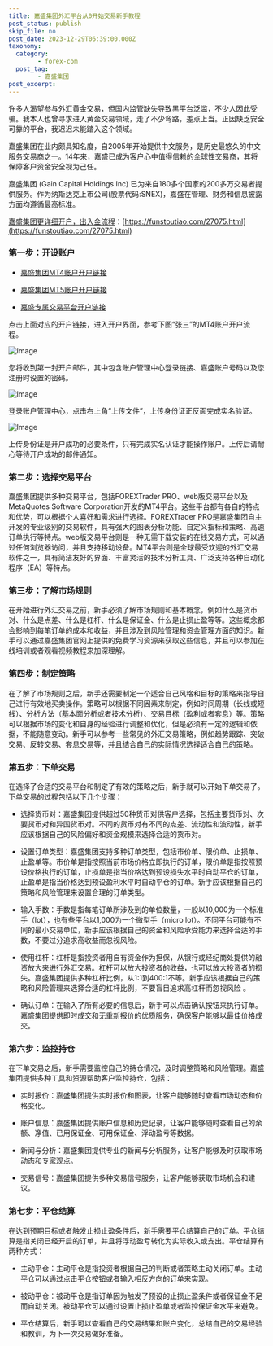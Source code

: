 ```yaml
---
title: 嘉盛集团外汇平台从0开始交易新手教程
post_status: publish
skip_file: no
post_date: 2023-12-29T06:39:00.000Z
taxonomy:
  category:
        - forex-com
  post_tag:
        - 嘉盛集团
post_excerpt: 
---
```

许多人渴望参与外汇黄金交易，但国内监管缺失导致黑平台泛滥，不少人因此受骗。我本人也曾寻求进入黄金交易领域，走了不少弯路，差点上当。正因缺乏安全可靠的平台，我迟迟未能踏入这个领域。

嘉盛集团在业内颇具知名度，自2005年开始提供中文服务，是历史最悠久的中文服务交易商之一。14年来，嘉盛已成为客户心中值得信赖的全球性交易商，其将保障客户资金安全视为己任。

嘉盛集团 (Gain Capital Holdings Inc) 已为来自180多个国家的200多万交易者提供服务。作为纳斯达克上市公司(股票代码:SNEX)，嘉盛在管理、财务和信息披露方面均遵循最高标准。

[嘉盛集团更详细开户，出入金流程](https://funstoutiao.com/27075.html)：[https://funstoutiao.com/27075.html](https://funstoutiao.com/27075.html)

### 第一步：开设账户

* [嘉盛集团MT4账户开户链接](https://s.ssgg.net/jsmt4)

* [嘉盛集团MT5账户开户链接](https://s.ssgg.net/jsmt5)

* [嘉盛专属交易平台开户链接](https://s.ssgg.net/js)

点击上面对应的开户链接，进入开户界面，参考下图“张三”的MT4账户开户流程。

![Image](https://prod-files-secure.s3.us-west-2.amazonaws.com/39ed1227-6d7d-4570-be36-9ccd4a2c4241/7a167aea-686b-400d-af59-4e18eb607a40/640.png?X-Amz-Algorithm=AWS4-HMAC-SHA256&X-Amz-Content-Sha256=UNSIGNED-PAYLOAD&X-Amz-Credential=ASIAZI2LB466VLOKCVEM%2F20250301%2Fus-west-2%2Fs3%2Faws4_request&X-Amz-Date=20250301T161309Z&X-Amz-Expires=3600&X-Amz-Security-Token=IQoJb3JpZ2luX2VjEG4aCXVzLXdlc3QtMiJIMEYCIQCRQbe622mXdudVS2rTpi3LWNi7KVleULQnfOlo82ss3wIhALYuN9MRBr0VnHh3ke4xyQhW%2F0NdEG4PT%2FM9z5MMbh0LKogECKb%2F%2F%2F%2F%2F%2F%2F%2F%2F%2FwEQABoMNjM3NDIzMTgzODA1IgwQLLK0c%2FbDzrjsXOYq3AN5L3q5RNryLw17VH5ZvuGC1JAMiqyOj%2BJ5JpMrUL7WRqqcvlmlecrO6jk4e9b3XaTGfiTftDC3ioWoJZli4PffTi9wvLXpFgn4z8VcMIU%2BRC%2BnmTCK9COzxSpiOgFd1a24Gp6pr0vbeUbMux6v7C%2BZxzEpV6ZmGzsc72aO%2FzioBg02Y840Q6ttoCc70HNkhpOxxdGKqyIL%2BTOL8y8ugPImDBJRJKxd%2Byg3nhxChpHZNuG2ryowIfbXWS1XBfx%2Fd5VJTcbZfudnNHuxhJM2hSLZ9GMP%2B8Px%2F6L5D2eygsfyVCiWjxbaV70fwcROb0hv7MiTUi%2Bh%2FbWuczErJ0v5O1rmzS8gAG5rmVKLBzUUtYhQS5WrPSeqochnBIYaYzvOg%2FxHNZKMS5Wv%2B4Px51Kwvzf4quySlN%2F2%2Fa%2BcllhnaPiNgb58yqJiyawzkcCHnW55%2FGtWCSB1vRiDSo0SjQHg8KklxSCLIIc2HNaW3PNJa7Vyjfb9rmwEfTBdsXdXYoOdgYSv1p2k6%2FQawk%2FsHWOWhfO0exq8M2QO8UoT0GKntM3zLxfVOXqNySx1%2BMpq%2FQKs54MKOPwRaN%2Fwrahm1J5fj9B3ioWbFnbP%2BdKg7ksYBcJQ2rgg%2BgnsproUmHoeLzDFlIy%2BBjqkARNIAPyEaJuTcIWhBxhzf59DzPkEbu0caRmBnXqpNST%2FMlJajDFtcakdkx5TIa8ohnK6BKal5UVoeJSvNyR0KhtSNg3qNQhfQhfAOwuLWR7042%2Fbg9Ercr1lYrj3YZHTwWx3xGTAV9CONY9t8CRZLoXbRow8PhfQcyz5fi4fpEZ5EGtiarkCrxaTtDLB8hvC21w5AppnAZADGZ8awBAFC%2BsI6X3B&X-Amz-Signature=b358223d70a7a14406da8432726d2ebe2c4f163cf62cdf588f7df2cd3e0e8b53&X-Amz-SignedHeaders=host&x-id=GetObject)

您将收到第一封开户邮件，其中包含账户管理中心登录链接、嘉盛账户号码以及您注册时设置的密码。

![Image](https://prod-files-secure.s3.us-west-2.amazonaws.com/39ed1227-6d7d-4570-be36-9ccd4a2c4241/eaa1c6b3-2877-4284-a0e1-530e222c27fb/image.png?X-Amz-Algorithm=AWS4-HMAC-SHA256&X-Amz-Content-Sha256=UNSIGNED-PAYLOAD&X-Amz-Credential=ASIAZI2LB466VLOKCVEM%2F20250301%2Fus-west-2%2Fs3%2Faws4_request&X-Amz-Date=20250301T161309Z&X-Amz-Expires=3600&X-Amz-Security-Token=IQoJb3JpZ2luX2VjEG4aCXVzLXdlc3QtMiJIMEYCIQCRQbe622mXdudVS2rTpi3LWNi7KVleULQnfOlo82ss3wIhALYuN9MRBr0VnHh3ke4xyQhW%2F0NdEG4PT%2FM9z5MMbh0LKogECKb%2F%2F%2F%2F%2F%2F%2F%2F%2F%2FwEQABoMNjM3NDIzMTgzODA1IgwQLLK0c%2FbDzrjsXOYq3AN5L3q5RNryLw17VH5ZvuGC1JAMiqyOj%2BJ5JpMrUL7WRqqcvlmlecrO6jk4e9b3XaTGfiTftDC3ioWoJZli4PffTi9wvLXpFgn4z8VcMIU%2BRC%2BnmTCK9COzxSpiOgFd1a24Gp6pr0vbeUbMux6v7C%2BZxzEpV6ZmGzsc72aO%2FzioBg02Y840Q6ttoCc70HNkhpOxxdGKqyIL%2BTOL8y8ugPImDBJRJKxd%2Byg3nhxChpHZNuG2ryowIfbXWS1XBfx%2Fd5VJTcbZfudnNHuxhJM2hSLZ9GMP%2B8Px%2F6L5D2eygsfyVCiWjxbaV70fwcROb0hv7MiTUi%2Bh%2FbWuczErJ0v5O1rmzS8gAG5rmVKLBzUUtYhQS5WrPSeqochnBIYaYzvOg%2FxHNZKMS5Wv%2B4Px51Kwvzf4quySlN%2F2%2Fa%2BcllhnaPiNgb58yqJiyawzkcCHnW55%2FGtWCSB1vRiDSo0SjQHg8KklxSCLIIc2HNaW3PNJa7Vyjfb9rmwEfTBdsXdXYoOdgYSv1p2k6%2FQawk%2FsHWOWhfO0exq8M2QO8UoT0GKntM3zLxfVOXqNySx1%2BMpq%2FQKs54MKOPwRaN%2Fwrahm1J5fj9B3ioWbFnbP%2BdKg7ksYBcJQ2rgg%2BgnsproUmHoeLzDFlIy%2BBjqkARNIAPyEaJuTcIWhBxhzf59DzPkEbu0caRmBnXqpNST%2FMlJajDFtcakdkx5TIa8ohnK6BKal5UVoeJSvNyR0KhtSNg3qNQhfQhfAOwuLWR7042%2Fbg9Ercr1lYrj3YZHTwWx3xGTAV9CONY9t8CRZLoXbRow8PhfQcyz5fi4fpEZ5EGtiarkCrxaTtDLB8hvC21w5AppnAZADGZ8awBAFC%2BsI6X3B&X-Amz-Signature=ce959da5c3c20cf489e060e8604f5be332beee04bd14371f85b53b446ff9fea8&X-Amz-SignedHeaders=host&x-id=GetObject)

登录账户管理中心，点击右上角“上传文件”，上传身份证正反面完成实名验证。

![Image](https://prod-files-secure.s3.us-west-2.amazonaws.com/39ed1227-6d7d-4570-be36-9ccd4a2c4241/54090639-09fc-46b4-a135-e0289f707147/image.png?X-Amz-Algorithm=AWS4-HMAC-SHA256&X-Amz-Content-Sha256=UNSIGNED-PAYLOAD&X-Amz-Credential=ASIAZI2LB466VLOKCVEM%2F20250301%2Fus-west-2%2Fs3%2Faws4_request&X-Amz-Date=20250301T161309Z&X-Amz-Expires=3600&X-Amz-Security-Token=IQoJb3JpZ2luX2VjEG4aCXVzLXdlc3QtMiJIMEYCIQCRQbe622mXdudVS2rTpi3LWNi7KVleULQnfOlo82ss3wIhALYuN9MRBr0VnHh3ke4xyQhW%2F0NdEG4PT%2FM9z5MMbh0LKogECKb%2F%2F%2F%2F%2F%2F%2F%2F%2F%2FwEQABoMNjM3NDIzMTgzODA1IgwQLLK0c%2FbDzrjsXOYq3AN5L3q5RNryLw17VH5ZvuGC1JAMiqyOj%2BJ5JpMrUL7WRqqcvlmlecrO6jk4e9b3XaTGfiTftDC3ioWoJZli4PffTi9wvLXpFgn4z8VcMIU%2BRC%2BnmTCK9COzxSpiOgFd1a24Gp6pr0vbeUbMux6v7C%2BZxzEpV6ZmGzsc72aO%2FzioBg02Y840Q6ttoCc70HNkhpOxxdGKqyIL%2BTOL8y8ugPImDBJRJKxd%2Byg3nhxChpHZNuG2ryowIfbXWS1XBfx%2Fd5VJTcbZfudnNHuxhJM2hSLZ9GMP%2B8Px%2F6L5D2eygsfyVCiWjxbaV70fwcROb0hv7MiTUi%2Bh%2FbWuczErJ0v5O1rmzS8gAG5rmVKLBzUUtYhQS5WrPSeqochnBIYaYzvOg%2FxHNZKMS5Wv%2B4Px51Kwvzf4quySlN%2F2%2Fa%2BcllhnaPiNgb58yqJiyawzkcCHnW55%2FGtWCSB1vRiDSo0SjQHg8KklxSCLIIc2HNaW3PNJa7Vyjfb9rmwEfTBdsXdXYoOdgYSv1p2k6%2FQawk%2FsHWOWhfO0exq8M2QO8UoT0GKntM3zLxfVOXqNySx1%2BMpq%2FQKs54MKOPwRaN%2Fwrahm1J5fj9B3ioWbFnbP%2BdKg7ksYBcJQ2rgg%2BgnsproUmHoeLzDFlIy%2BBjqkARNIAPyEaJuTcIWhBxhzf59DzPkEbu0caRmBnXqpNST%2FMlJajDFtcakdkx5TIa8ohnK6BKal5UVoeJSvNyR0KhtSNg3qNQhfQhfAOwuLWR7042%2Fbg9Ercr1lYrj3YZHTwWx3xGTAV9CONY9t8CRZLoXbRow8PhfQcyz5fi4fpEZ5EGtiarkCrxaTtDLB8hvC21w5AppnAZADGZ8awBAFC%2BsI6X3B&X-Amz-Signature=93ce828352febab6e6203ee26eb6f951f79d30735ffa24a9d454da1449c4fef7&X-Amz-SignedHeaders=host&x-id=GetObject)

上传身份证是开户成功的必要条件，只有完成实名认证才能操作账户。上传后请耐心等待开户成功的邮件通知。

### 第二步：选择交易平台

嘉盛集团提供多种交易平台，包括FOREXTrader PRO、web版交易平台以及MetaQuotes Software Corporation开发的MT4平台。这些平台都有各自的特点和优势，可以根据个人喜好和需求进行选择。FOREXTrader PRO是嘉盛集团自主开发的专业级别的交易软件，具有强大的图表分析功能、自定义指标和策略、高速订单执行等特点。web版交易平台则是一种无需下载安装的在线交易方式，可以通过任何浏览器访问，并且支持移动设备。MT4平台则是全球最受欢迎的外汇交易软件之一，具有简洁友好的界面、丰富灵活的技术分析工具、广泛支持各种自动化程序（EA）等特点。

### 第三步：了解市场规则

在开始进行外汇交易之前，新手必须了解市场规则和基本概念，例如什么是货币对、什么是点差、什么是杠杆、什么是保证金、什么是止损止盈等等。这些概念都会影响到每笔订单的成本和收益，并且涉及到风险管理和资金管理方面的知识。新手可以通过嘉盛集团官网上提供的免费学习资源来获取这些信息，并且可以参加在线培训或者观看视频教程来加深理解。

### 第四步：制定策略

在了解了市场规则之后，新手还需要制定一个适合自己风格和目标的策略来指导自己进行有效地买卖操作。策略可以根据不同因素来制定，例如时间周期（长线或短线）、分析方法（基本面分析或者技术分析）、交易目标（盈利或者套息）等。策略可以根据市场的变化和自身的经验进行调整和优化，但是必须有一定的逻辑和依据，不能随意变动。新手可以参考一些常见的外汇交易策略，例如趋势跟踪、突破交易、反转交易、套息交易等，并且结合自己的实际情况选择适合自己的策略。

### 第五步：下单交易

在选择了合适的交易平台和制定了有效的策略之后，新手就可以开始下单交易了。下单交易的过程包括以下几个步骤：

* 选择货币对：嘉盛集团提供超过50种货币对供客户选择，包括主要货币对、次要货币对和异国货币对。不同的货币对有不同的点差、流动性和波动性，新手应该根据自己的风险偏好和资金规模来选择合适的货币对。

* 设置订单类型：嘉盛集团支持多种订单类型，包括市价单、限价单、止损单、止盈单等。市价单是指按照当前市场价格立即执行的订单，限价单是指按照预设价格执行的订单，止损单是指当价格达到预设损失水平时自动平仓的订单，止盈单是指当价格达到预设盈利水平时自动平仓的订单。新手应该根据自己的策略和风险管理来设置合理的订单类型。

* 输入手数：手数是指每笔订单所涉及到的单位数量，一般以10,000为一个标准手（lot），也有些平台以1,000为一个微型手（micro lot）。不同平台可能有不同的最小交易单位，新手应该根据自己的资金和风险承受能力来选择合适的手数，不要过分追求高收益而忽视风险。

* 使用杠杆：杠杆是指投资者用自有资金作为担保，从银行或经纪商处提供的融资放大来进行外汇交易。杠杆可以放大投资者的收益，也可以放大投资者的损失。嘉盛集团提供多种杠杆比例，从1:1到400:1不等。新手应该根据自己的策略和风险管理来选择合适的杠杆比例，不要盲目追求高杠杆而忽视风险 。

* 确认订单：在输入了所有必要的信息后，新手可以点击确认按钮来执行订单。嘉盛集团提供即时成交和无重新报价的优质服务，确保客户能够以最佳价格成交。

### 第六步：监控持仓

在下单交易之后，新手需要监控自己的持仓情况，及时调整策略和风险管理。嘉盛集团提供多种工具和资源帮助客户监控持仓，包括：

* 实时报价：嘉盛集团提供实时报价和图表，让客户能够随时查看市场动态和价格变化。

* 账户信息：嘉盛集团提供账户信息和历史记录，让客户能够随时查看自己的余额、净值、已用保证金、可用保证金、浮动盈亏等数据。

* 新闻与分析：嘉盛集团提供专业的新闻与分析服务，让客户能够及时获取市场动态和专家观点。

* 交易信号：嘉盛集团提供多种交易信号服务，让客户能够获取市场机会和建议。

### 第七步：平仓结算

在达到预期目标或者触发止损止盈条件后，新手需要平仓结算自己的订单。平仓结算是指关闭已经开启的订单，并且将浮动盈亏转化为实际收入或支出。平仓结算有两种方式：

* 主动平仓：主动平仓是指投资者根据自己的判断或者策略主动关闭订单。主动平仓可以通过点击平仓按钮或者输入相反方向的订单来实现。

* 被动平仓：被动平仓是指订单因为触发了预设的止损止盈条件或者保证金不足而自动关闭。被动平仓可以通过设置止损止盈单或者监控保证金水平来避免。

* 平仓结算后，新手可以查看自己的交易结果和账户变化，总结自己的交易经验和教训，为下一次交易做好准备。